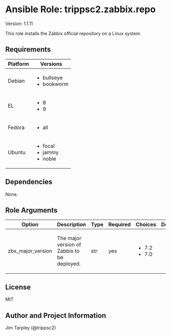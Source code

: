 <!-- BEGIN_ANSIBLE_DOCS -->

# Ansible Role: trippsc2.zabbix.repo
Version: 1.1.11

This role installs the Zabbix official repository on a Linux system.

## Requirements

| Platform | Versions |
| -------- | -------- |
| Debian | <ul><li>bullseye</li><li>bookworm</li></ul> |
| EL | <ul><li>8</li><li>9</li></ul> |
| Fedora | <ul><li>all</li></ul> |
| Ubuntu | <ul><li>focal</li><li>jammy</li><li>noble</li></ul> |

## Dependencies

None.

## Role Arguments
|Option|Description|Type|Required|Choices|Default|
|---|---|---|---|---|---|
| zbx_major_version | <p>The major version of Zabbix to be deployed.</p> | str | yes | <ul><li>7.2</li><li>7.0</li></ul> |  |


## License
MIT

## Author and Project Information
Jim Tarpley (@trippsc2)
<!-- END_ANSIBLE_DOCS -->
